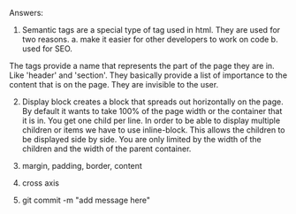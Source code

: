 Answers:

1. Semantic tags are a special type of tag used in html. They are used for two reasons.
    a. make it easier for other developers to work on code
    b. used for SEO.

The tags provide a name that represents the part of the page
they are in. Like 'header' and 'section'. They basically provide a list of importance to the content that is on the page. They are
invisible to the user. 

2. Display block creates a block that spreads out horizontally
on the page. By default it wants to take 100% of the page width or
the container that it is in. You get one child per line. In order to be able to display multiple children or items we have to use inline-block. This allows the children to be displayed side by side. You are only limited by the width of the children and the width of the parent container. 

3. margin, padding, border, content

4. cross axis

5. git commit -m "add message here"

  
